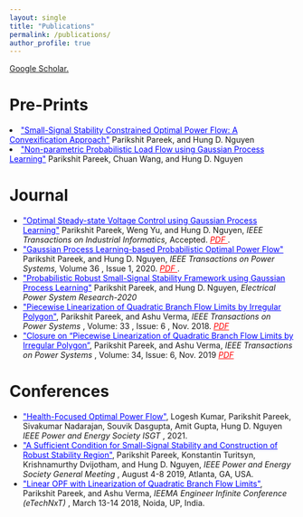```yaml
---
layout: single
title: "Publications"
permalink: /publications/
author_profile: true
---
```


<u><a href="https://scholar.google.co.in/citations?hl=en&user=LIWKqnYAAAAJ&view_op=list_works&sortby=pubdate">Google Scholar</a>.</u>

Pre-Prints
======
<li><a style="color:#0000FF" target="_blank" href="https://arxiv.org/pdf/1911.12001">"Small-Signal Stability Constrained Optimal Power Flow: A Convexification Approach"</a> Parikshit Pareek, and Hung D. Nguyen</li>
<li><a style="color:#0000FF"  target="_blank" href="https://arxiv.org/pdf/1911.03093">"Non-parametric Probabilistic Load Flow using Gaussian Process Learning"</a> Parikshit Pareek, Chuan Wang, and Hung D. Nguyen </li>



Journal 
======

<ul>
<li> <a style="color:#0000FF" target="_blank" href="https://ieeexplore.ieee.org/document/9310349">"Optimal Steady-state Voltage Control using Gaussian Process Learning"</a> Parikshit Pareek, Weng Yu, and Hung D. Nguyen,<i> IEEE Transactions on Industrial Informatics, </i> Accepted. <a style="color:red" target="_blank" href="TII-20-3730.pdf"> <i> PDF </i> </a>.</li> 
<li> <a style="color:#0000FF" target="_blank" href="https://ieeexplore.ieee.org/document/9226481">"Gaussian Process Learning-based Probabilistic Optimal Power Flow"</a> Parikshit Pareek, and Hung D. Nguyen, <i> IEEE Transactions on Power Systems, </i> Volume 36 , Issue 1, 2020. <a style="color:red" target="_blank" href="https://arxiv.org/pdf/2004.07757.pdf"> <i> PDF </i> </a>.</li>
 <li> <a style="color:#0000FF" target="_blank" href="https://arxiv.org/pdf/1910.01588">"Probabilistic Robust Small-Signal Stability Framework using Gaussian Process Learning"</a> Parikshit Pareek, and Hung D. Nguyen, <i> Electrical Power System Research-2020 </i> </li>
<li> <a style="color:#0000FF" target="_blank" href="https://ieeexplore.ieee.org/document/8434314">"Piecewise Linearization of Quadratic Branch Flow Limits by Irregular Polygon"</a>, Parikshit Pareek, and Ashu Verma,  <i> IEEE Transactions on Power Systems </i>, Volume: 33 , Issue: 6 , Nov. 2018.  <a style="color:red" target="_blank" href="https://arxiv.org/ftp/arxiv/papers/1804/1804.06369.pdf"> <i> PDF </i> </a> </li>
 <li><a style="color:#0000FF" target="_blank" href="https://ieeexplore.ieee.org/document/8882636">"Closure on “Piecewise Linearization of Quadratic Branch Flow Limits by Irregular Polygon”</a>, Parikshit Pareek, and Ashu Verma,  <i> IEEE Transactions on Power Systems </i>, Volume: 34, Issue: 6, Nov. 2019  <a style="color:red" target="_blank" href="https://www.researchgate.net/publication/336965214_Closure_on_Piecewise_Linearization_of_Quadratic_Branch_Flow_Limits_by_Irregular_Polygon"> <i> PDF </i> </a> </li>
</ul>




Conferences 
======
<ul>
<li> <a style="color:#0000FF" target="_blank" href="https://arxiv.org/pdf/2011.11849">"Health-Focused Optimal Power Flow"</a>, Logesh Kumar, Parikshit Pareek, Sivakumar Nadarajan, Souvik Dasgupta, Amit Gupta, Hung D. Nguyen <i> IEEE Power and Energy Society ISGT </i>, 2021.</li>
<li> <a style="color:#0000FF" target="_blank" href="https://arxiv.org/pdf/1811.03805">"A Sufficient Condition for Small-Signal Stability and Construction of Robust Stability Region"</a>, Parikshit Pareek, Konstantin Turitsyn, Krishnamurthy Dvijotham, and Hung D. Nguyen, <i> IEEE Power and Energy Society General Meeting </i>, August 4-8 2019, Atlanta, GA, USA.</li>
<li> <a style="color:#0000FF" target="_blank" href="https://arxiv.org/pdf/1811.03805">"Linear OPF with Linearization of Quadratic Branch Flow Limits"</a>, Parikshit Pareek, and Ashu Verma, <i> IEEMA Engineer Infinite Conference (eTechNxT) </i>, March 13-14 2018, Noida, UP, India.</li>

<ul>


